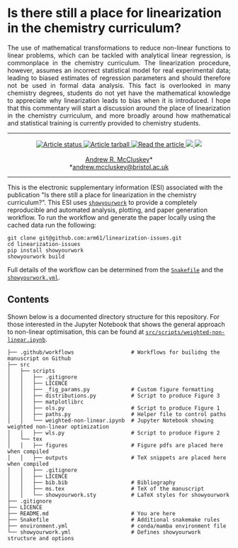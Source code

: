 # Is there still a place for linearization in the chemistry curriculum?

<p align="justify">
The use of mathematical transformations to reduce non-linear functions to linear problems, which can be tackled with analytical linear regression, is commonplace in the chemistry curriculum. 
The linearization procedure, however, assumes an incorrect statistical model for real experimental data; leading to biased estimates of regression parameters and should therefore not be used in formal data analysis. 
This fact is overlooked in many chemistry degrees, students do not yet have the mathematical knowledge to appreciate why linearization leads to bias when it is introduced.
I hope that this commentary will start a discussion around the place of linearization in the chemistry curriculum, and more broadly around how mathematical and statistical training is currently provided to chemistry students. 
</p>

---

<p align="center">
<a href="https://github.com/arm61/linearization-issues/actions/workflows/build.yml">
<img src="https://github.com/arm61/linearization-issues/actions/workflows/build.yml/badge.svg" alt="Article status"/>
</a>
<a href="https://github.com/arm61/linearization-issues/raw/main-pdf/arxiv.tar.gz">
<img src="https://img.shields.io/badge/article-tarball-blue.svg?style=flat" alt="Article tarball"/>
</a>
<a href="https://github.com/arm61/linearization-issues/raw/main-pdf/ms.pdf">
<img src="https://img.shields.io/badge/article-pdf-blue.svg?style=flat" alt="Read the article"/>
</a>
<a href="https://doi.org/10.5281/zenodo.7949905">
<img src="https://zenodo.org/badge/DOI/10.5281/zenodo.7949905.svg"/>
</a>
<a href="https://doi.org/10.26434/chemrxiv-2023-44b29">
<img src="https://img.shields.io/badge/ChemRxiv-10.26434%2Fchemrxiv--2023--44b29-orange.svg"/>
</a>
<br><br>
<a href="https://orcid.org/0000-0003-3381-5911">Andrew R. McCluskey</a>&ast;<br>
&ast;<a href="mailto:andrew.mccluskey@bristol.ac.uk">andrew.mccluskey@bristol.ac.uk</a>
</p>

---

This is the electronic supplementary information (ESI) associated with the publication "Is there still a place for linearization in the chemistry curriculum?". 
This ESI uses [`showyourwork`](https://show-your.work) to provide a completely reproducible and automated analysis, plotting, and paper generation workflow. 
To run the workflow and generate the paper locally using the cached data run the following: 
```
git clone git@github.com:arm61/linearization-issues.git
cd linearization-issues
pip install showyourwork
showyourwork build 
```
Full details of the workflow can be determined from the [`Snakefile`](https://github.com/arm61/linearization-issues/blob/main/Snakefile) and the [`showyourwork.yml`](https://github.com/arm61/linearization-issues/blob/main/showyourwork.yml).

## Contents

Shown below is a documented directory structure for this repository. 
For those interested in the Jupyter Notebook that shows the general approach to non-linear optimisation, this can be found at [`src/scripts/weighted-non-linear.ipynb`](https://github.com/arm61/linearization-issues/blob/main/src/scripts/weighted-non-linear.ipynb).

```
├── .github/workflows                  # Workflows for builidng the manuscript on Github
├── src
│   ├── scripts
│   │   ├── .gitignore
│   │   ├── LICENCE
│   │   ├── _fig_params.py             # Custom figure formatting
│   │   ├── distributions.py           # Script to produce Figure 3
│   │   ├── matplotlibrc
│   │   ├── ols.py                     # Script to produce Figure 1
│   │   ├── paths.py                   # Helper file to control paths
│   │   └── weighted-non-linear.ipynb  # Jupyter Notebook showing weighted non-linear optimization
│   │   ├── wls.py                     # Script to produce Figure 2
│   └── tex
│   │   ├── figures                    # Figure pdfs are placed here when compiled
│   │   ├── outputs                    # TeX snippets are placed here when compiled
│   │   ├── .gitignore
│   │   ├── LICENCE
│   │   ├── bib.bib                    # Bibliography
│   │   ├── ms.tex                     # TeX of the manuscript
│   │   └── showyourwork.sty           # LaTeX styles for showyourwork
├── .gitignore
├── LICENCE
├── README.md                          # You are here
├── Snakefile                          # Additional snakemake rules
├── environment.yml                    # conda/mamba environment file
└── showyourwork.yml                   # Defines showyourwork structure and options
```
